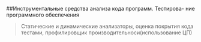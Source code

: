 ##Инструментальные средства анализа кода программ. Тестирова-
ние программного обеспечения

> Статические и динамические анализаторы, оценка покрытия кода тестами, профилировщик производительноси(использование ЦП)
> 

